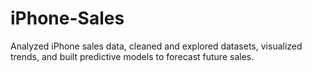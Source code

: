 # iPhone-Sales
Analyzed iPhone sales data, cleaned and explored datasets, visualized trends, and built predictive models to forecast future sales.
